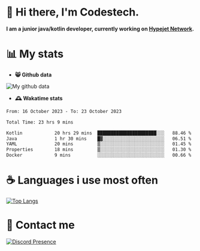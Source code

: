 # 👋 Hi there, I'm Codestech.
**I am a junior java/kotlin developer, currently working on [Hypejet Network](https://github.com/Hypejet).**

# 📊 My stats
- **😸 Github data**

![My github data](https://github-readme-stats.vercel.app/api?username=Codestech1&count_private=true&include_all_commits=true&theme=codeSTACKr)

- **🕰️ Wakatime stats**
<!--START_SECTION:waka-->

```txt
From: 16 October 2023 - To: 23 October 2023

Total Time: 23 hrs 9 mins

Kotlin            20 hrs 29 mins  ██████████████████████░░░   88.46 %
Java              1 hr 30 mins    █▓░░░░░░░░░░░░░░░░░░░░░░░   06.51 %
YAML              20 mins         ▒░░░░░░░░░░░░░░░░░░░░░░░░   01.45 %
Properties        18 mins         ▒░░░░░░░░░░░░░░░░░░░░░░░░   01.30 %
Docker            9 mins          ░░░░░░░░░░░░░░░░░░░░░░░░░   00.66 %
```

<!--END_SECTION:waka-->

# ☕ Languages i use most often
[![Top Langs](https://github-readme-stats.vercel.app/api/top-langs/?username=Codestech1&layout=compact&langs_count=8&exclude_repo=window5000.github.io&theme=codeSTACKr)](https://github.com/anuraghazra/github-readme-stats)

# 💬 Contact me
[![Discord Presence](https://lanyard.cnrad.dev/api/650718742157852740)](https://discord.com/users/650718742157852740)
</br>
